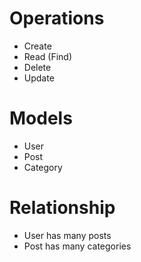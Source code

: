 # Operations
- Create
- Read (Find)
- Delete
- Update

# Models
- User
- Post
- Category

# Relationship
- User has many posts
- Post has many categories
